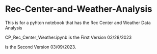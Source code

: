 # Rec-Center-and-Weather-Analysis
This is for a pyhton notebook that has the Rec Center and Weather Data Analysis

CP_Rec_Center_Weather.ipynb is the First Version 02/28/2023 

is the Second Version 03/09/2023.

